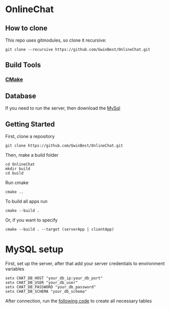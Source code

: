 # OnlineChat
## How to clone
This repo uses gitmodules, so clone it recursive:
```
git clone --recursive https://github.com/GwinBest/OnlineChat.git
```
## Build Tools
### [CMake](https://cmake.org/download/)
## Database
If you need to run the server, then download the [MySql](https://dev.mysql.com/downloads/installer/)
## Getting Started
First, clone a repository
```
git clone https://github.com/GwinBest/OnlineChat.git
```
Then, make a build folder
```
cd OnlineChat
mkdir build
cd build
```
Run cmake 
```
cmake ..
```
To build all apps run
```
cmake --build .
```
Or, if you want to specify
```
cmake --build . --target (serverApp | clientApp)
```
# MySQL setup
First, set up the server, after that add your server credentials to environment variables
```
setx CHAT_DB_HOST "your_db_ip:your_db_port"
setx CHAT_DB_USER "your_db_user"
setx CHAT_DB_PASSWORD "your_db_password"
setx CHAT_DB_SCHEMA "your_db_schema"
```
After connection, run the [following code](https://github.com/GwinBest/onlineChat/blob/5d7b133a00e55d44e87736bf6c8b9af14148c8a9/sqlScripts/create.sql) to create all necessary tables 
